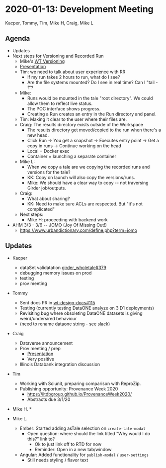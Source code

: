 2020-01-13: Development Meeting
===============================

Kacper, Tommy, Tim, Mike H, Craig, Mike L

Agenda
------
* Updates
* Next steps for Versioning and Recorded Run
    * Mike's [WT Versioning](https://docs.google.com/document/d/1b2xZtIYvgVXz7EVeV-C18So_a7QLGg59dPQMxvBcA5o/edit?usp=sharing)
    * [Presentation](https://docs.google.com/presentation/d/1nf1aCd7M2ONVGLDR3AcMMIYb4cOsfF1WZeRE9JYfpSY/edit)
    * Tim: we need to talk about user experience with RR
        * If my run takes 2 hours to run, what do I see?
        * Are the file systems mounted? Do I see in real time? Can I "tail -f"?
    * Mike:
        * Runs would be mounted in the tale "root directory". We could allow them to reflect live status.
        * The POC interface shows progress.
        * Creating a Run creates an entry in the Run directory and panel.
    * Tim: Making it clear to the user where their files are.
    * Craig: The results directory exists outside of the Workspace
        * The results directory get moved/copied to the run when there's a new head.
        * Click Run -> You get a snapshot -> Executes entry point -> Get a copy in runs -> Continue working on the head
        * Local = Docker exec
        * Container = launching a separate container
    * Mike L:
        * When we copy a tale are we copying the recorded runs and versions for the tale?
        * KK: Copy on launch will also copy the versions/runs.
        * Mike: We should have a clear way to copy -- not traversing Girder job/outputs.
    * Craig:
        * What about sharing? 
        * KK: Need to make sure ACLs are respected. But "it's not complicated"
    * Next steps:
        * Mike H: proceeding with backend work
* AHM 3/3 - 3/6  -- JOMO (Joy Of Missing Out!)
    * https://www.urbandictionary.com/define.php?term=jomo

Updates
-------

* Kacper
    * dataSet validatation [girder_wholetale#379](https://github.com/whole-tale/girder_wholetale/pull/379)
    * debugging memory issues on prod
    * testing
    * prov meeting

* Tommy
    * Sent docs PR in [wt-design-docs#115](https://github.com/whole-tale/wt-design-docs/pull/115)
    * Testing (currently testing DataONE analyze on 3 D1 deployments)
    * Revisiting bug where obsoleting DataONE datasets is giving weird/undersired behaviour
    * (need to rename dataone string - see slack)

* Craig
    * Dataverse announcement
    * Prov meeting / prep
        * [Presentation](https://docs.google.com/presentation/d/1nf1aCd7M2ONVGLDR3AcMMIYb4cOsfF1WZeRE9JYfpSY/edit)
        * Very positive 
    * Illinois Databank integration discussion

* Tim
    * Working with Sciunit, preparing comparison with ReproZip.
    * Publishing opportunity:  Provenance Week 2020
        * https://iitdbgroup.github.io/ProvenanceWeek2020/
        * Abstracts due 3/1/20

* Mike H.
    * 

* Mike L.
    * Ember: Started adding asTale selection on `create-tale-modal`
        * Open question: where should the link titled "Why would I do this?" link to?
            * Ok to just link off to RTD for now
            * Reminder: Open in a new tab/window
    * Angular: Added functionality for `publish-modal` / `user-settings`
        * Still needs styling / flavor text

